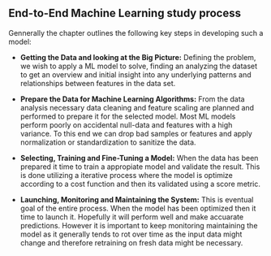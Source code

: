 ## End-to-End Machine Learning study process

Gennerally the chapter outlines the following key steps in developing such a model:

- __Getting the Data and looking at the Big Picture:__
    Defining the problem, we wish to apply a ML model to solve, finding an analyzing the dataset to get an overview and initial insight into any underlying patterns and relationships between features in the data set. 

- __Prepare the Data for Machine Learning Algorithms:__
    From the data analysis necessary data cleaning and feature scaling are planned and performed to prepare it for the selected model. Most ML models perform poorly on accidental null-data and features with a high variance. To this end we can drop bad samples or features and apply normalization or standardization to sanitize the data.

- __Selecting, Training and Fine-Tuning a Model:__
    When the data has been prepared it time to train a appropiate model and validate the result. This is done utilizing a iterative process where the model is optimize according to a cost function and then its validated using a score metric.

- __Launching, Monitoring and Maintaining the System:__
    This is eventual goal of the entire process. When the model has been optimized then it time to launch it. Hopefully it will perform well and make accuarate predictions. However it is important to keep monitoring maintaining the model as it generally tends to rot over time as the input data might change and therefore  retraining on fresh data might be necessary.